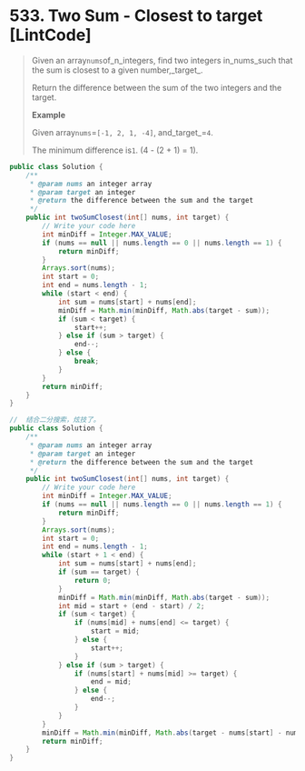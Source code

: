# 533. Two Sum - Closest to target \[LintCode\]

> Given an array`nums`of_n\_integers, find two integers in\_nums\_such that the sum is closest to a given number,\_target_.
>
> Return the difference between the sum of the two integers and the target.
>
> **Example**
>
> Given array`nums`=`[-1, 2, 1, -4]`, and_target_=`4`.
>
> The minimum difference is`1`. \(4 - \(2 + 1\) = 1\).

```java
public class Solution {
    /**
     * @param nums an integer array
     * @param target an integer
     * @return the difference between the sum and the target
     */
    public int twoSumClosest(int[] nums, int target) {
        // Write your code here
        int minDiff = Integer.MAX_VALUE;
        if (nums == null || nums.length == 0 || nums.length == 1) {
            return minDiff;
        }
        Arrays.sort(nums);
        int start = 0;
        int end = nums.length - 1;
        while (start < end) {
            int sum = nums[start] + nums[end];
            minDiff = Math.min(minDiff, Math.abs(target - sum));
            if (sum < target) {
                start++;
            } else if (sum > target) {
                end--;
            } else {
                break;
            }
        }
        return minDiff;
    }
}

//  结合二分搜索，炫技了。
public class Solution {
    /**
     * @param nums an integer array
     * @param target an integer
     * @return the difference between the sum and the target
     */
    public int twoSumClosest(int[] nums, int target) {
        // Write your code here
        int minDiff = Integer.MAX_VALUE;
        if (nums == null || nums.length == 0 || nums.length == 1) {
            return minDiff;
        }
        Arrays.sort(nums);
        int start = 0;
        int end = nums.length - 1;
        while (start + 1 < end) {
            int sum = nums[start] + nums[end];
            if (sum == target) {
                return 0;
            }
            minDiff = Math.min(minDiff, Math.abs(target - sum));
            int mid = start + (end - start) / 2;
            if (sum < target) {
                if (nums[mid] + nums[end] <= target) {
                    start = mid;
                } else {
                    start++;
                }
            } else if (sum > target) {
                if (nums[start] + nums[mid] >= target) {
                    end = mid;
                } else {
                    end--;
                }
            } 
        }
        minDiff = Math.min(minDiff, Math.abs(target - nums[start] - nums[end]));
        return minDiff;
    }
}
```



